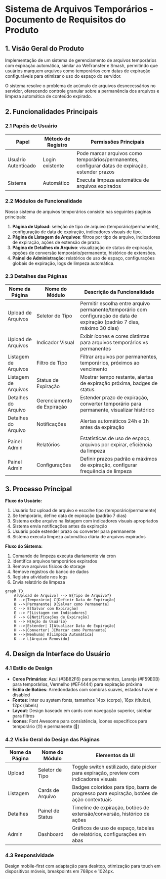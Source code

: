 # Sistema de Arquivos Temporários - Documento de Requisitos do Produto

## 1. Visão Geral do Produto

Implementação de um sistema de gerenciamento de arquivos temporários com expiração automática, similar ao WeTransfer e Smash, permitindo que usuários marquem arquivos como temporários com datas de expiração configuráveis para otimizar o uso do espaço do servidor.

O sistema resolve o problema de acúmulo de arquivos desnecessários no servidor, oferecendo controle granular sobre a permanência dos arquivos e limpeza automática de conteúdo expirado.

## 2. Funcionalidades Principais

### 2.1 Papéis de Usuário

| Papel | Método de Registro | Permissões Principais |
|-------|-------------------|----------------------|
| Usuário Autenticado | Login existente | Pode marcar arquivos como temporários/permanentes, configurar datas de expiração, estender prazos |
| Sistema | Automático | Executa limpeza automática de arquivos expirados |

### 2.2 Módulos de Funcionalidade

Nosso sistema de arquivos temporários consiste nas seguintes páginas principais:

1. **Página de Upload**: seleção de tipo de arquivo (temporário/permanente), configuração de data de expiração, indicadores visuais de tipo.
2. **Página de Listagem de Arquivos**: filtros por tipo de arquivo, indicadores de expiração, ações de extensão de prazo.
3. **Página de Detalhes do Arquivo**: visualização de status de expiração, opções de conversão temporário/permanente, histórico de extensões.
4. **Painel de Administração**: relatórios de uso de espaço, configurações globais de expiração, logs de limpeza automática.

### 2.3 Detalhes das Páginas

| Nome da Página | Nome do Módulo | Descrição da Funcionalidade |
|----------------|----------------|-----------------------------|
| Upload de Arquivos | Seletor de Tipo | Permitir escolha entre arquivo permanente/temporário com configuração de data de expiração (padrão 7 dias, máximo 30 dias) |
| Upload de Arquivos | Indicador Visual | Exibir ícones e cores distintas para arquivos temporários vs permanentes |
| Listagem de Arquivos | Filtro de Tipo | Filtrar arquivos por permanentes, temporários, próximos ao vencimento |
| Listagem de Arquivos | Status de Expiração | Mostrar tempo restante, alertas de expiração próxima, badges de status |
| Detalhes do Arquivo | Gerenciamento de Expiração | Estender prazo de expiração, converter temporário para permanente, visualizar histórico |
| Detalhes do Arquivo | Notificações | Alertas automáticos 24h e 1h antes da expiração |
| Painel Admin | Relatórios | Estatísticas de uso de espaço, arquivos por expirar, eficiência da limpeza |
| Painel Admin | Configurações | Definir prazos padrão e máximos de expiração, configurar frequência de limpeza |

## 3. Processo Principal

**Fluxo do Usuário:**
1. Usuário faz upload de arquivo e escolhe tipo (temporário/permanente)
2. Se temporário, define data de expiração (padrão 7 dias)
3. Sistema exibe arquivo na listagem com indicadores visuais apropriados
4. Sistema envia notificações antes da expiração
5. Usuário pode estender prazo ou converter para permanente
6. Sistema executa limpeza automática diária de arquivos expirados

**Fluxo do Sistema:**
1. Comando de limpeza executa diariamente via cron
2. Identifica arquivos temporários expirados
3. Remove arquivos físicos do storage
4. Remove registros do banco de dados
5. Registra atividade nos logs
6. Envia relatório de limpeza

```mermaid
graph TD
    A[Upload de Arquivo] --> B{Tipo de Arquivo?}
    B -->|Temporário| C[Definir Data de Expiração]
    B -->|Permanente| D[Salvar como Permanente]
    C --> E[Salvar com Expiração]
    E --> F[Listagem com Indicadores]
    F --> G[Notificações de Expiração]
    G --> H{Ação do Usuário}
    H -->|Estender| I[Atualizar Data de Expiração]
    H -->|Converter| J[Marcar como Permanente]
    H -->|Nenhuma| K[Limpeza Automática]
    K --> L[Arquivo Removido]
```

## 4. Design da Interface do Usuário

### 4.1 Estilo de Design

- **Cores Primárias**: Azul (#3B82F6) para permanentes, Laranja (#F59E0B) para temporários, Vermelho (#EF4444) para expiração próxima
- **Estilo de Botões**: Arredondados com sombras suaves, estados hover e disabled
- **Fontes**: Inter ou system fonts, tamanhos 14px (corpo), 16px (títulos), 12px (labels)
- **Layout**: Design baseado em cards com navegação superior, sidebar para filtros
- **Ícones**: Font Awesome para consistência, ícones específicos para temporário (⏰) e permanente (📌)

### 4.2 Visão Geral do Design das Páginas

| Nome da Página | Nome do Módulo | Elementos da UI |
|----------------|----------------|----------------|
| Upload | Seletor de Tipo | Toggle switch estilizado, date picker para expiração, preview com indicadores visuais |
| Listagem | Cards de Arquivo | Badges coloridos para tipo, barra de progresso para expiração, botões de ação contextuais |
| Detalhes | Painel de Status | Timeline de expiração, botões de extensão/conversão, histórico de ações |
| Admin | Dashboard | Gráficos de uso de espaço, tabelas de relatórios, configurações em abas |

### 4.3 Responsividade

Design mobile-first com adaptação para desktop, otimização para touch em dispositivos móveis, breakpoints em 768px e 1024px.